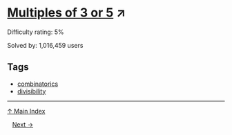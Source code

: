 # [Multiples of 3 or 5](https://projecteuler.net/problem=1) ↗️

Difficulty rating: 5%

Solved by: 1,016,459 users
## Tags

- [combinatorics](../tags/combinatorics.md)
- [divisibility](../tags/divisibility.md)



---

[↑ Main Index](../README.md)


 &nbsp;&nbsp;  <a href='2.md'>Next →</a></div>
